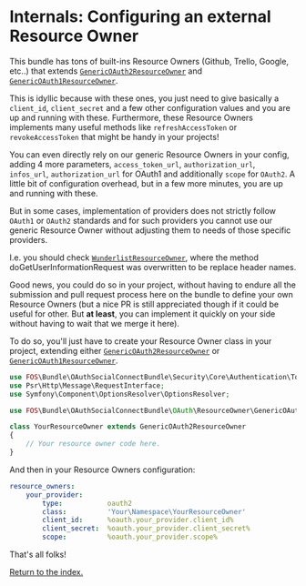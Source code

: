 Internals: Configuring an external Resource Owner
=================================================
This bundle has tons of built-ins Resource Owners (Github, Trello, Google, etc..) that extends
[`GenericOAuth2ResourceOwner`](https://github.com/hwi/HWIOAuthBundle/blob/master/OAuth/ResourceOwner/GenericOAuth2ResourceOwner.php)
and [`GenericOAuth1ResourceOwner`](https://github.com/hwi/HWIOAuthBundle/blob/master/OAuth/ResourceOwner/GenericOAuth1ResourceOwner.php).

This is idyllic because with these ones, you just need to give basically a `client_id`,
`client_secret` and a few other configuration values and you are up and running with these.
Furthermore, these Resource Owners implements many useful methods like `refreshAccessToken` or
`revokeAccessToken` that might be handy in your projects!

You can even directly rely on our generic Resource Owners in your config, adding 4 more parameters,
`access_token_url`, `authorization_url`, `infos_url`, `authorization_url` for OAuth1 and
additionally `scope` for `OAuth2`. A little bit of configuration overhead, but in a few more
minutes, you are up and running with these.

But in some cases, implementation of providers does not strictly follow `OAuth1` or `OAuth2`
standards and for such providers you cannot use our generic Resource Owner without adjusting them
to needs of those specific providers.

I.e. you should check
[`WunderlistResourceOwner`](https://github.com/hwi/HWIOAuthBundle/blob/master/OAuth/ResourceOwner/WunderlistResourceOwner.php),
where the method doGetUserInformationRequest was overwritten to be replace header names.

Good news, you could do so in your project, without having to endure all the submission and pull
request process here on the bundle to define your own Resource Owners (but a nice PR is still
appreciated though if it could be useful for other. But __at least__, you can implement it quickly
on your side without having to wait that we merge it here).

To do so, you'll just have to create your Resource Owner class in your project, extending either
[`GenericOAuth2ResourceOwner`](https://github.com/hwi/HWIOAuthBundle/blob/master/OAuth/ResourceOwner/GenericOAuth2ResourceOwner.php)
or [`GenericOAuth1ResourceOwner`](https://github.com/hwi/HWIOAuthBundle/blob/master/OAuth/ResourceOwner/GenericOAuth1ResourceOwner.php).


```php
use FOS\Bundle\OAuthSocialConnectBundle\Security\Core\Authentication\Token\OAuthToken;
use Psr\Http\Message\RequestInterface;
use Symfony\Component\OptionsResolver\OptionsResolver;

use FOS\Bundle\OAuthSocialConnectBundle\OAuth\ResourceOwner\GenericOAuth2ResourceOwner;

class YourResourceOwner extends GenericOAuth2ResourceOwner
{
    // Your resource owner code here.
}
```

And then in your Resource Owners configuration:

```yaml
resource_owners:
    your_provider:
        type:           oauth2
        class:          'Your\Namespace\YourResourceOwner'
        client_id:      %oauth.your_provider.client_id%
        client_secret:  %oauth.your_provider.client_secret%
        scope:          %oauth.your_provider.scope%
```

That's all folks!

[Return to the index.](../index.md)

